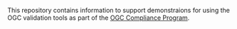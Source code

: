 This repository contains information to support demonstraions for using the OGC validation tools as part of the [OGC Compliance Program](http://www.opengeospatial.org/compliance).
